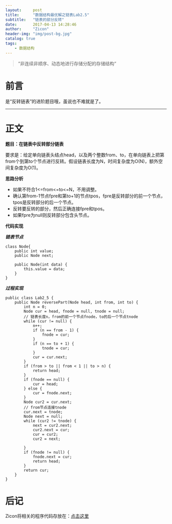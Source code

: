 ```yaml
---
layout:     post
title:      "数据结构最优解之链表Lab2.5"
subtitle:   "链表的部分反转"
date:       2017-04-13 14:28:46
author:     "Zicon"
header-img: "img/post-bg.jpg"
catalog: true
tags:
    - 数据结构
---
```


> “非连续非顺序、动态地进行存储分配的存储结构“

# 前言

是“反转链表”的进阶题目哦，虽说也不难就是了。

---

# 正文

**题目：在链表中反转部分链表**

要求是：给定单向链表头结点head，以及两个整数from、to，在单向链表上把第from个到第to个节点进行反转。假设链表长度为N，时间复杂度为O(N)，额外空间复杂度为O(1)。

**思路分析**
 
 - 如果不符合1<=from<=to<=N，不用调整。
 - 确认第from-1节点fpre和第to+1的节点tpos，fpre是反转部分的前一个节点，tpos是反转部分的后一个节点。
 - 反转要反转的部分，然后正确连接fpre和tpos。
 - 如果fpre为null则反转部分包含头节点。
 
**代码实现**

***链表节点***

```
class Node{
	public int value;
	public Node next;
	
	public Node(int data) {
		this.value = data;
	}
}
```
  
***过程实现***

```
public class Lab2_5 {
	public Node reversePart(Node head, int from, int to) {
		int n = 0;
		Node cur = head, fnode = null, tnode = null;
		// 链表长度n，from的前一个节点fnode，to的后一个节点tnode
		while (cur != null) {
			n++;
			if (n == from - 1) {
				fnode = cur;
			}
			if (n == to + 1) {
				tnode = cur;
			}
			cur = cur.next;
		}
		if (from > to || from < 1 || to > n) {
			return head;
		}
		if (fnode == null) {
			cur = head;
		} else {
			cur = fnode.next;
		}
		Node cur2 = cur.next;
		// from节点连接tnode
		cur.next = tnode;
		Node next = null;
		while (cur2 != tnode) {
			next = cur2.next;
			cur2.next = cur;
			cur = cur2;
			cur2 = next;

		}
		if (fnode != null) {
			fnode.next = cur;
			return head;
		}
		return cur;
	}
}
```  
 
# 后记
Zicon将相关的程序代码存放在：[点击这里](https://github.com/ZZicon/Algorithm/tree/master/src/%E7%AC%AC%E4%BA%8C%E7%AB%A0)
